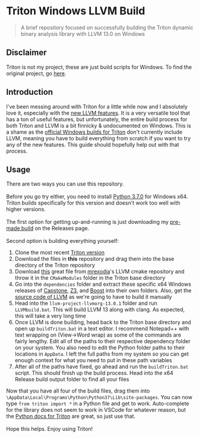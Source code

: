 # Triton Windows LLVM Build
 > A brief repository focused on successfully building the Triton dynamic binary analysis library with LLVM 13.0 on Windows

## Disclaimer
Triton is not my project, these are just build scripts for Windows. To find the original project, go [here](https://github.com/JonathanSalwan/Triton).

## Introduction
I've been messing around with Triton for a little while now and I absolutely love it, especially with the [new LLVM features](https://github.com/JonathanSalwan/Triton/issues/1078). It is a very versatile tool that has a ton of useful features, but unfortunately, the entire build process for both Triton and LLVM is a bit finnicky & undocumented on Windows. This is a shame as the [official Windows builds for Triton](https://ci.appveyor.com/project/JonathanSalwan/triton/history) don't currently include LLVM, meaning you have to build everything from scratch if you want to try any of the new features. This guide should hopefully help out with that process.

## Usage
There are two ways you can use this repository. 
<br><br>
Before you go try either, you need to install [Python 3.7.0](https://www.python.org/downloads/release/python-370/) for Windows x64. Triton builds specifically for this version and doesn't work too well with higher versions.
<br><br>
The first option for getting up-and-running is just downloading my [pre-made build](https://github.com/mzakocs/TritonWindowsLLVMBuild/releases/tag/Release) on the Releases page. 
<br><br>
Second option is building everything yourself:
1. Clone the most recent [Triton version](https://github.com/JonathanSalwan/Triton)
2. Download the files in **this** repository and drag them into the base directory of the Triton repository
3. Download [this](https://github.com/LLVMParty/LLVMCMakeTemplate/blob/master/cmake/LLVM.cmake) great file from [mrexodia](https://github.com/mrexodia)'s LLVM cmake repository and throw it in the `CMakeModules` folder in the Triton base directory
4. Go into the `dependencies` folder and extract these specific x64 Windows releases of [Capstone](https://github.com/aquynh/capstone/releases/download/4.0.2/capstone-4.0.2-win64.zip), [Z3](https://github.com/Z3Prover/z3/releases/download/z3-4.8.9/z3-4.8.9-x64-win.zip), and [Boost](https://boostorg.jfrog.io/artifactory/main/release/1.73.0/source/boost_1_73_0.zip) into their own folders. Also, get the [source code of LLVM](https://github.com/llvm/llvm-project/archive/refs/tags/llvmorg-13.0.1.zip) as we're going to have to build it manually
5. Head into the `llvm-project-llvmorg-13.0.1` folder and run `LLVMbuild.bat`. This will build LLVM 13 along with clang. As expected, this will take a very long time
6. Once LLVM is done building, head back to the Triton base directory and open up `buildTriton.bat` in a text editor. I recommend Notepad++ with text wrapping on (View->Word wrap) as some of the commands are fairly lengthy. Edit all of the paths to their respective dependency folder on your system. You also need to edit the Python folder paths to their locations in `AppData`. I left the full paths from my system so you can get enough context for what you need to put in these path variables
7. After all of the paths have fixed, go ahead and run the `buildTriton.bat` script. This should finish up the build process. Head into the x64 Release build output folder to find all your files

Now that you have all four of the build files, drag them into `\AppData\Local\Programs\Python\Python37\Lib\site-packages`. You can now type `from triton import *` in a Python file and get to work. Auto-complete for the library does not seem to work in VSCode for whatever reason, but the [Python docs for Triton](https://triton.quarkslab.com/documentation/doxygen/py_triton_page.html) are great, so just use that.
<br><br>
Hope this helps. Enjoy using Triton!
